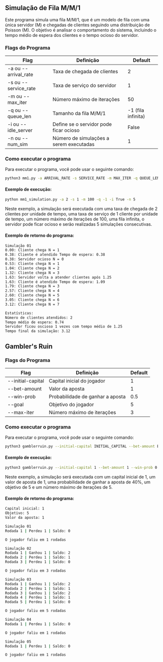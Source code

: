 ## Simulação de Fila M/M/1

Este programa simula uma fila M/M/1, que é um modelo de fila com uma única servidor (M) e chegadas de clientes seguindo uma distribuição de Poisson (M). O objetivo é analisar o comportamento do sistema, incluindo o tempo médio de espera dos clientes e o tempo ocioso do servidor.

### Flags do Programa
| Flag | Definição | Default |
|------|-----------|---------|
| -a ou --arrival_rate | Taxa de chegada de clientes | 2 |
| -s ou --service_rate | Taxa de serviço do servidor | 1 |
| -m ou --max_iter | Número máximo de iterações | 50 |
| -q ou --queue_len | Tamanho da fila M/M/1 | -1 (fila infinita) |
| -i ou --idle_server | Define se o servidor pode ficar ocioso | False |
| -n ou --num_sim | Número de simulações a serem executadas | 1 |

### Como executar o programa
Para executar o programa, você pode usar o seguinte comando:
```sh
python3 mm1.py -a ARRIVAL_RATE -s SERVICE_RATE -m MAX_ITER -q QUEUE_LEN -i IDLE_SERVER -n NUM_SIM
```

#### Exemplo de execução:
```sh
python mm1_simulation.py -a 2 -s 1 -m 100 -q -1 -i True -n 5
```
Neste exemplo, a simulação será executada com uma taxa de chegada de 2 clientes por unidade de tempo, uma taxa de serviço de 1 cliente por unidade de tempo, um número máximo de iterações de 100, uma fila infinita, o servidor pode ficar ocioso e serão realizadas 5 simulações consecutivas.

#### Exemplo de retorno do programa:
```sh
Simulação 01
0.00: Cliente chega N = 1
0.38: Cliente é atendido Tempo de espera: 0.38
0.38: Servidor ocioso N = 0
0.53: Cliente chega N = 1
1.04: Cliente chega N = 2
1.32: Cliente chega N = 3
1.63: Servidor volta a atender clientes após 1.25
1.63: Cliente é atendido Tempo de espera: 1.09
1.79: Cliente chega N = 3
2.57: Cliente chega N = 4
2.60: Cliente chega N = 5
3.05: Cliente chega N = 6
3.12: Cliente chega N = 7

Estatísticas:
Número de clientes atendidos: 2
Tempo médio de espera: 0.74
Servidor ficou oscioso 1 vezes com tempo médio de 1.25
Tempo final da simulação: 3.12
```

## Gambler's Ruin

### Flags do Programa
| Flag                | Definição                          | Default |
|---------------------|------------------------------------|---------|
| --initial-capital   | Capital inicial do jogador         | 1       |
| --bet-amount        | Valor da aposta                    | 1       |
| --win-prob          | Probabilidade de ganhar a aposta   | 0.5     |
| --goal              | Objetivo do jogador                 | 5       |
| --max-iter          | Número máximo de iterações          | 3       |

### Como executar o programa
Para executar o programa, você pode usar o seguinte comando:
```sh
python3 gamblerruin.py --initial-capital INITIAL_CAPITAL --bet-amount BET_AMOUNT --win-prob WIN_PROB --goal GOAL --max-iter MAX_ITER
```

#### Exemplo de execução:
```sh
python3 gamblerruin.py --initial-capital 1 --bet-amount 1 --win-prob 0.4 --goal 5 --max-iter 5
```
Neste exemplo, a simulação será executada com um capital inicial de 1, um valor de aposta de 1, uma probabilidade de ganhar a aposta de 40%, um objetivo de 5 e um número máximo de iterações de 5.

#### Exemplo de retorno do programa:
```sh
Capital inicial: 1
Objetivo: 5
Valor da aposta: 1

Simulação 01
Rodada 1 | Perdeu 1 | Saldo: 0

O jogador faliu em 1 rodadas

Simulação 02
Rodada 1 | Ganhou 1 | Saldo: 2
Rodada 2 | Perdeu 1 | Saldo: 1
Rodada 3 | Perdeu 1 | Saldo: 0

O jogador faliu em 3 rodadas

Simulação 03
Rodada 1 | Ganhou 1 | Saldo: 2
Rodada 2 | Perdeu 1 | Saldo: 1
Rodada 3 | Ganhou 1 | Saldo: 2
Rodada 4 | Perdeu 1 | Saldo: 1
Rodada 5 | Perdeu 1 | Saldo: 0

O jogador faliu em 5 rodadas

Simulação 04
Rodada 1 | Perdeu 1 | Saldo: 0

O jogador faliu em 1 rodadas

Simulação 05
Rodada 1 | Perdeu 1 | Saldo: 0

O jogador faliu em 1 rodadas
```